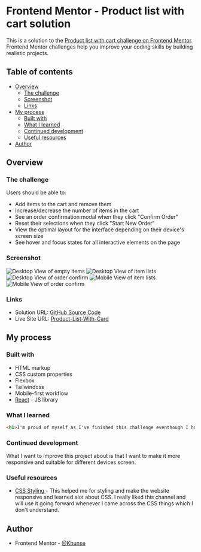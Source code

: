 # Frontend Mentor - Product list with cart solution

This is a solution to the [Product list with cart challenge on Frontend Mentor](https://www.frontendmentor.io/challenges/product-list-with-cart-5MmqLVAp_d). Frontend Mentor challenges help you improve your coding skills by building realistic projects. 

## Table of contents

- [Overview](#overview)
  - [The challenge](#the-challenge)
  - [Screenshot](#screenshot)
  - [Links](#links)
- [My process](#my-process)
  - [Built with](#built-with)
  - [What I learned](#what-i-learned)
  - [Continued development](#continued-development)
  - [Useful resources](#useful-resources)
- [Author](#author)

## Overview

### The challenge

Users should be able to:

- Add items to the cart and remove them
- Increase/decrease the number of items in the cart
- See an order confirmation modal when they click "Confirm Order"
- Reset their selections when they click "Start New Order"
- View the optimal layout for the interface depending on their device's screen size
- See hover and focus states for all interactive elements on the page

### Screenshot

![Desktop View of empty items](./public/screenshots/desktop-view-emptyItems.jpg)
![Desktop View of item lists](./public/screenshots/desktop-view-itemLists.jpg)
![Desktop View of order confirm](./public/screenshots/desktop-view-orderConfirm.jpg)
![Mobile View of item lists](./public/screenshots/mobile-view-itemLists.jpg)
![Mobile View of order confirm](./public/screenshots/mobile-view-orderConfirm.jpg)


### Links

- Solution URL: [GitHub Source Code](https://github.com/Khunse/product-list-with-card)
- Live Site URL: [Product-List-With-Card](https://khunse.github.io/product-list-with-card/)

## My process

### Built with

- HTML markup
- CSS custom properties
- Flexbox
- Tailwindcss
- Mobile-first workflow
- [React](https://reactjs.org/) - JS library


### What I learned


```html
<h1>I'm proud of myself as I've finished this challenge eventhough I has a lot of improvements. During this challenge, I learned more about how to build website with react and how to host static site.</h1>
```

### Continued development

What I want to improve this project about is that I want to make it more responsive and suitable for different devices screen.

### Useful resources

- [ CSS Styling ](https://www.youtube.com/@KevinPowell) - This helped me for styling and make the website responsive and learned alot about CSS. I really liked this channel and will use it going forward whenever I came across the CSS things which I don't understand.


## Author

- Frontend Mentor - [@Khunse](https://www.frontendmentor.io/profile/Khunse)

